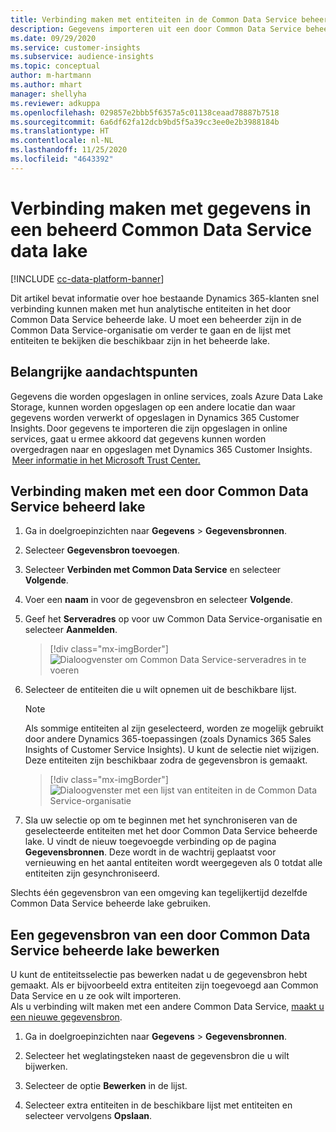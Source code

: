 ```yaml
---
title: Verbinding maken met entiteiten in de Common Data Service beheerde lake
description: Gegevens importeren uit een door Common Data Service beheerd data lake.
ms.date: 09/29/2020
ms.service: customer-insights
ms.subservice: audience-insights
ms.topic: conceptual
author: m-hartmann
ms.author: mhart
manager: shellyha
ms.reviewer: adkuppa
ms.openlocfilehash: 029857e2bbb5f6357a5c01138ceaad78887b7518
ms.sourcegitcommit: 6a6df62fa12dcb9bd5f5a39cc3ee0e2b3988184b
ms.translationtype: HT
ms.contentlocale: nl-NL
ms.lasthandoff: 11/25/2020
ms.locfileid: "4643392"
---
```

# <a name="connect-to-data-in-a-common-data-service-managed-data-lake"></a>Verbinding maken met gegevens in een beheerd Common Data Service data lake

[!INCLUDE [cc-data-platform-banner](../includes/cc-data-platform-banner.md)]

Dit artikel bevat informatie over hoe bestaande Dynamics 365-klanten snel verbinding kunnen maken met hun analytische entiteiten in het door Common Data Service beheerde lake. U moet een beheerder zijn in de Common Data Service-organisatie om verder te gaan en de lijst met entiteiten te bekijken die beschikbaar zijn in het beheerde lake.

## <a name="important-considerations"></a>Belangrijke aandachtspunten

Gegevens die worden opgeslagen in online services, zoals Azure Data Lake Storage, kunnen worden opgeslagen op een andere locatie dan waar gegevens worden verwerkt of opgeslagen in Dynamics 365 Customer Insights. Door gegevens te importeren die zijn opgeslagen in online services, gaat u ermee akkoord dat gegevens kunnen worden overgedragen naar en opgeslagen met Dynamics 365 Customer Insights.  [Meer informatie in het Microsoft Trust Center.](https://www.microsoft.com/trust-center)

## <a name="connect-to-a-common-data-service-managed-lake"></a>Verbinding maken met een door Common Data Service beheerd lake

1. Ga in doelgroepinzichten naar **Gegevens** > **Gegevensbronnen**.

2. Selecteer **Gegevensbron toevoegen**.

3. Selecteer **Verbinden met Common Data Service** en selecteer **Volgende**.

4. Voer een **naam** in voor de gegevensbron en selecteer **Volgende**.

5. Geef het **Serveradres** op voor uw Common Data Service-organisatie en selecteer **Aanmelden**.

   > [!div class="mx-imgBorder"]
   > ![Dialoogvenster om Common Data Service-serveradres in te voeren](media/enter-CDS-org-details.png)

6. Selecteer de entiteiten die u wilt opnemen uit de beschikbare lijst.    

   > [!NOTE]
   > Als sommige entiteiten al zijn geselecteerd, worden ze mogelijk gebruikt door andere Dynamics 365-toepassingen (zoals Dynamics 365 Sales Insights of Customer Service Insights). U kunt de selectie niet wijzigen. Deze entiteiten zijn beschikbaar zodra de gegevensbron is gemaakt.

   > [!div class="mx-imgBorder"]
   > ![Dialoogvenster met een lijst van entiteiten in de Common Data Service-organisatie](media/select-analytical-entities.png)

7. Sla uw selectie op om te beginnen met het synchroniseren van de geselecteerde entiteiten met het door Common Data Service beheerde lake. U vindt de nieuw toegevoegde verbinding op de pagina **Gegevensbronnen**. Deze wordt in de wachtrij geplaatst voor vernieuwing en het aantal entiteiten wordt weergegeven als 0 totdat alle entiteiten zijn gesynchroniseerd.

Slechts één gegevensbron van een omgeving kan tegelijkertijd dezelfde Common Data Service beheerde lake gebruiken.

## <a name="edit-a-common-data-service-managed-lake-data-source"></a>Een gegevensbron van een door Common Data Service beheerde lake bewerken

U kunt de entiteitsselectie pas bewerken nadat u de gegevensbron hebt gemaakt. Als er bijvoorbeeld extra entiteiten zijn toegevoegd aan Common Data Service en u ze ook wilt importeren.    
Als u verbinding wilt maken met een andere Common Data Service, [maakt u een nieuwe gegevensbron](#connect-to-a-common-data-service-managed-lake).

1. Ga in doelgroepinzichten naar **Gegevens** > **Gegevensbronnen**.

2. Selecteer het weglatingsteken naast de gegevensbron die u wilt bijwerken.

3. Selecteer de optie **Bewerken** in de lijst.

4. Selecteer extra entiteiten in de beschikbare lijst met entiteiten en selecteer vervolgens **Opslaan**.
